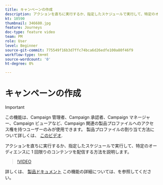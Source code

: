 ```yaml
---
title: キャンペーンの作成
description: アクションを直ちに実行するか、指定したスケジュールで実行して、特定のオーディエンスに 1 回限りのコンテンツを配信する方法を説明します。
kt: 10590
thumbnail: 346680.jpg
feature: Journeys
doc-type: feature video
team: PM
role: User
level: Beginner
source-git-commit: 775549f16b3d7ffc74bca6d26edfe100a80f46f9
workflow-type: tm+mt
source-wordcount: '0'
ht-degree: 0%

---
```


# キャンペーンの作成

>[!IMPORTANT]
>
>この機能は、Campaign 管理者、Campaign 承認者、Campaign マネージャー、Campaign ビューアなど、Campaign 関連の製品プロファイルへのアクセス権を持つユーザーのみが使用できます。 製品プロファイルの割り当て方法について詳しくは、 [このビデオ](/help/set-up-access/access-management.md).

アクションを直ちに実行するか、指定したスケジュールで実行して、特定のオーディエンスに 1 回限りのコンテンツを配信する方法を説明します。

>[!VIDEO](https://video.tv.adobe.com/v/346680?quality=12)

詳しくは、 [製品ドキュメント](https://experienceleague.adobe.com/docs/journey-optimizer/using/campaigns/get-started-with-campaigns.html?lang=en) この機能の詳細については、を参照してください。
